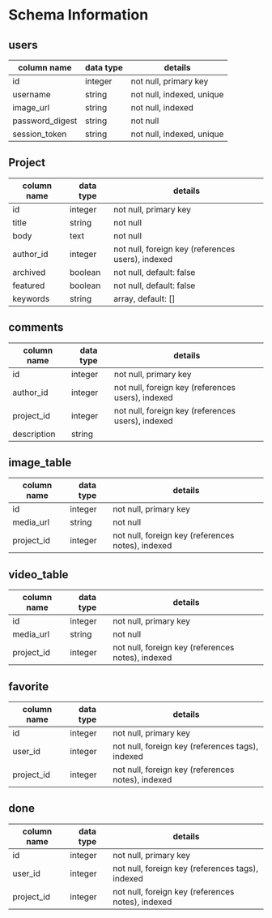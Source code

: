 # Schema Information

## users
column name     | data type | details
----------------|-----------|-----------------------
id              | integer   | not null, primary key
username        | string    | not null, indexed, unique
image_url       | string    | not null, indexed
password_digest | string    | not null
session_token   | string    | not null, indexed, unique

## Project
column name | data type | details
------------|-----------|-----------------------
id          | integer   | not null, primary key
title       | string    | not null
body        | text      | not null
author_id   | integer   | not null, foreign key (references users), indexed
archived    | boolean   | not null, default: false
featured    | boolean   | not null, default: false
keywords    | string    | array, default: []

## comments
column name | data type | details
------------|-----------|-----------------------
id          | integer   | not null, primary key
author_id   | integer   | not null, foreign key (references users), indexed
project_id  | integer   | not null, foreign key (references users), indexed
description | string    |

## image_table
column name | data type | details
------------|-----------|-----------------------
id          | integer   | not null, primary key
media_url   | string    | not null
project_id  | integer   | not null, foreign key (references notes), indexed

## video_table
column name | data type | details
------------|-----------|-----------------------
id          | integer   | not null, primary key
media_url   | string    | not null
project_id  | integer   | not null, foreign key (references notes), indexed

## favorite
column name | data type | details
------------|-----------|-----------------------
id          | integer   | not null, primary key
user_id     | integer   | not null, foreign key (references tags), indexed
project_id  | integer   | not null, foreign key (references notes), indexed

## done
column name | data type | details
------------|-----------|-----------------------
id          | integer   | not null, primary key
user_id     | integer   | not null, foreign key (references tags), indexed
project_id  | integer   | not null, foreign key (references notes), indexed
